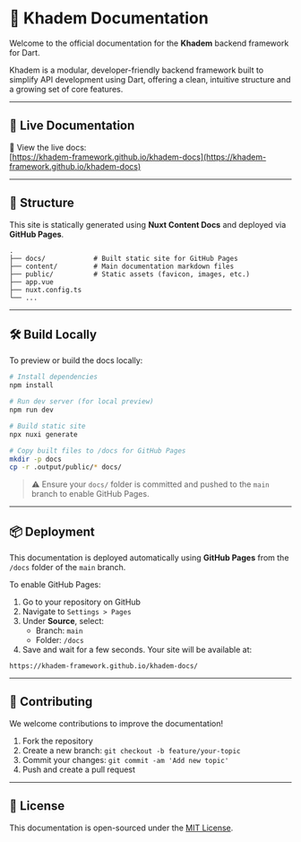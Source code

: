 # 📘 Khadem Documentation

Welcome to the official documentation for the **Khadem** backend framework for Dart.

Khadem is a modular, developer-friendly backend framework built to simplify API development using Dart, offering a clean, intuitive structure and a growing set of core features.

---

## 🚀 Live Documentation

📖 View the live docs:  
[https://khadem-framework.github.io/khadem-docs](https://khadem-framework.github.io/khadem-docs)

---

## 🧱 Structure

This site is statically generated using **Nuxt Content Docs** and deployed via **GitHub Pages**.

```
.
├── docs/            # Built static site for GitHub Pages
├── content/         # Main documentation markdown files
├── public/          # Static assets (favicon, images, etc.)
├── app.vue
├── nuxt.config.ts
└── ...
```

---

## 🛠️ Build Locally

To preview or build the docs locally:

```bash
# Install dependencies
npm install

# Run dev server (for local preview)
npm run dev

# Build static site
npx nuxi generate

# Copy built files to /docs for GitHub Pages
mkdir -p docs
cp -r .output/public/* docs/
```

> ⚠️ Ensure your `docs/` folder is committed and pushed to the `main` branch to enable GitHub Pages.

---

## 📦 Deployment

This documentation is deployed automatically using **GitHub Pages** from the `/docs` folder of the `main` branch.

To enable GitHub Pages:

1. Go to your repository on GitHub
2. Navigate to `Settings > Pages`
3. Under **Source**, select:
   - Branch: `main`
   - Folder: `/docs`
4. Save and wait for a few seconds. Your site will be available at:

```
https://khadem-framework.github.io/khadem-docs/
```

---

## 🤝 Contributing

We welcome contributions to improve the documentation!

1. Fork the repository
2. Create a new branch: `git checkout -b feature/your-topic`
3. Commit your changes: `git commit -am 'Add new topic'`
4. Push and create a pull request

---

## 📄 License

This documentation is open-sourced under the [MIT License](LICENSE).